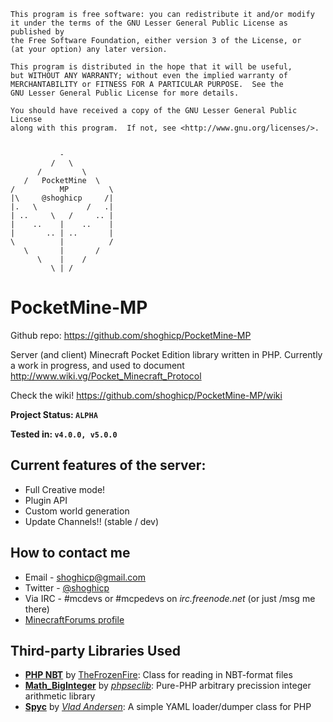 	This program is free software: you can redistribute it and/or modify
	it under the terms of the GNU Lesser General Public License as published by
	the Free Software Foundation, either version 3 of the License, or
	(at your option) any later version.

	This program is distributed in the hope that it will be useful,
	but WITHOUT ANY WARRANTY; without even the implied warranty of
	MERCHANTABILITY or FITNESS FOR A PARTICULAR PURPOSE.  See the
	GNU Lesser General Public License for more details.

	You should have received a copy of the GNU Lesser General Public License
	along with this program.  If not, see <http://www.gnu.org/licenses/>.


			   -
			 /   \
		  /         \
	   /   PocketMine  \
	/          MP         \
	|\     @shoghicp     /|
	|.   \           /   .|
	| ..     \   /     .. |
	|    ..    |    ..    |
	|       .. | ..       |
	\          |          /
	   \       |       /
		  \    |    /
			 \ | /		 
		 

PocketMine-MP
=============
Github repo: https://github.com/shoghicp/PocketMine-MP

Server (and client) Minecraft Pocket Edition library written in PHP.
Currently a work in progress, and used to document http://www.wiki.vg/Pocket_Minecraft_Protocol

Check the wiki! https://github.com/shoghicp/PocketMine-MP/wiki

**Project Status: `ALPHA`**

**Tested in: `v4.0.0, v5.0.0`**


Current features of the server:
-------------------------------
* Full Creative mode!
* Plugin API
* Custom world generation
* Update Channels!! (stable / dev)


How to contact me
-----------------
* Email - <shoghicp@gmail.com>
* Twitter - [@shoghicp](https://twitter.com/shoghicp)
* Via IRC - #mcdevs or #mcpedevs on *irc.freenode.net* (or just /msg me there)
* [MinecraftForums profile](http://www.minecraftforum.net/user/1476633-shoghicp/)


Third-party Libraries Used
--------------------------
* __[PHP NBT](https://github.com/TheFrozenFire/PHP-NBT-Decoder-Encoder/blob/master/nbt.class.php)__ by [TheFrozenFire](https://github.com/TheFrozenFire): Class for reading in NBT-format files
* __[Math_BigInteger](http://phpseclib.sourceforge.net/math/intro.html)__ by _[phpseclib](http://phpseclib.sourceforge.net/)_: Pure-PHP arbitrary precission integer arithmetic library
* __[Spyc](https://github.com/mustangostang/spyc/blob/master/Spyc.php)__ by _[Vlad Andersen](https://github.com/mustangostang)_: A simple YAML loader/dumper class for PHP